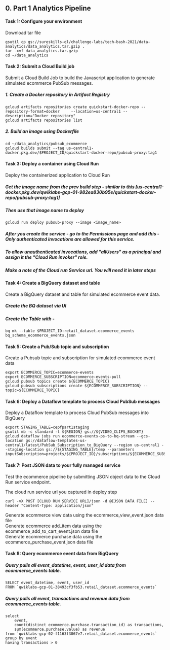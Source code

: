 ## 0. Part 1 Analytics Pipeline

#### Task 1: Configure your environment <br>

Download tar file <br>

```
gsutil cp gs://sureskills-ql/challenge-labs/tech-bash-2021/data-analytics/data_analytics.tar.gzip .
tar -xvf data_analytics.tar.gzip
cd ~/data_analytics
```
#### Task 2: Submit a Cloud Build job <br>

Submit a Cloud Build Job to build the Javascript application to generate simulated ecommerce PubSub messages. <br>

##### 1. Create a Docker repository in Artifact Registry <br>

```
gcloud artifacts repositories create quickstart-docker-repo --repository-format=docker     --location=us-central1 --description="Docker repository"
gcloud artifacts repositories list
```
##### 2. Build an image using Dockerfile <br>

```
cd ~/data_analytics/pubsub_ecommerce
gcloud builds submit --tag us-central1-docker.pkg.dev/$PROJECT_ID/quickstart-docker-repo/pubsub-proxy:tag1
```
#### Task 3: Deploy a container using Cloud Run <br>

Deploy the containerized application to Cloud Run <br>

##### Get the image name from the prev build step - similar to this [us-central1-docker.pkg.dev/qwiklabs-gcp-01-982ea830b95e/quickstart-docker-repo/pubsub-proxy:tag1] <br>

##### Then use that image name to deploy
```
gcloud run deploy pubsub-proxy --image <image_name>
```
##### After you create the service - go to the Permissions page and add this - Only authenticated invocations are allowed for this service.
##### To allow unauthenticated invocations, add "allUsers" as a principal and assign it the "Cloud Run invoker" role.
##### Make a note of the Cloud run Service url. You will need it in later steps 

#### Task 4: Create a BigQuery dataset and table <br>

Create a BigQuery dataset and table for simulated ecommerce event data. <br>

##### Create the BQ dataset via UI <br>
##### Create the Table with - 

```
bq mk --table $PROJECT_ID:retail_dataset.ecommerce_events bq_schema_ecommerce_events.json
```

#### Task 5: Create a Pub/Sub topic and subscription <br>

Create a Pubsub topic and subscription for simulated ecommerce event data <br>

```
export ECOMMERCE_TOPIC=ecommerce-events
export ECOMMERCE_SUBSCRIPTION=ecommerce-events-pull
gcloud pubsub topics create ${ECOMMERCE_TOPIC}
gcloud pubsub subscriptions create ${ECOMMERCE_SUBSCRIPTION} --topic=${ECOMMERCE_TOPIC}
```
#### Task 6: Deploy a Dataflow template to process Cloud PubSub messages <br>

Deploy a Dataflow template to process Cloud PubSub messages into BigQuery <br>

```
export STAGING_TABLE=cepfpart1staging
gsutil mb -c standard -l ${REGION} gs://${VIDEO_CLIPS_BUCKET}
gcloud dataflow jobs run ecommerce-events-ps-to-bq-stream --gcs-location gs://dataflow-templates-us-central1/latest/PubSub_Subscription_to_BigQuery --region us-central1 --staging-location gs://${STAGING_TABLE}/temp --parameters inputSubscription=projects/${PROJECT_ID}/subscriptions/${ECOMMERCE_SUBSCRIPTION},outputTableSpec=$PROJECT_ID:retail_dataset.ecommerce_events
```
#### Task 7: Post JSON data to your fully managed service <br>

Test the ecommerce pipeline by submitting JSON object data to the Cloud Run service endpoint. <br>

The cloud run service url you captured in deploy step

```
curl -vX POST [CLOUD RUN SERVICE URL]/json -d @[JSON DATA FILE] --header "Content-Type: application/json"
```
Generate ecommerce view data using the ecommerce_view_event.json data file <br>
Generate ecommerce add_item data using the ecommerce_add_to_cart_event.json data file <br>
Generate ecommerce purchase data using the ecommerce_purchase_event.json data file <br>

#### Task 8: Query ecommerce event data from BigQuery <br>

##### Query pulls all event_datetime, event, user_id data from ecommerce_events table.

```
SELECT event_datetime, event, user_id  
FROM `qwiklabs-gcp-01-38493cf3fb53.retail_dataset.ecommerce_events`
```
##### Query pulls all event, transactions and revenue data from ecommerce_events table.

```
select 
    event, 
    count(distinct ecommerce.purchase.transaction_id) as transactions,
    sum(ecommerce.purchase.value) as revenue
from `qwiklabs-gcp-02-f1163f3067e7.retail_dataset.ecommerce_events`
group by event
having transactions > 0

```






